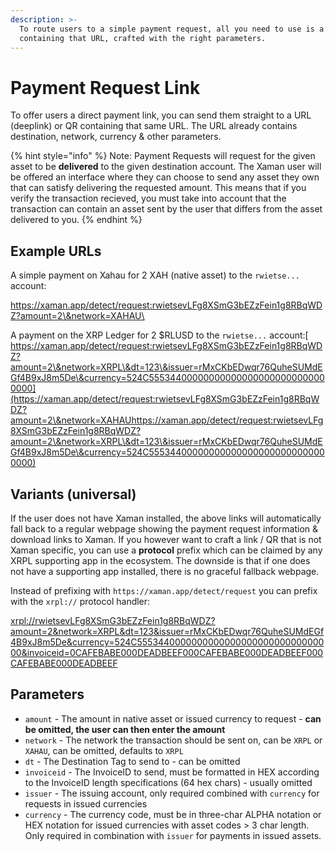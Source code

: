 ```yaml
---
description: >-
  To route users to a simple payment request, all you need to use is a URL / QR
  containing that URL, crafted with the right parameters.
---
```


# Payment Request Link

To offer users a direct payment link, you can send them straight to a URL (deeplink) or QR containing that same URL. The URL already contains destination, network, currency & other parameters.

{% hint style="info" %}
Note: Payment Requests will request for the given asset to be **delivered** to the given destination account. The Xaman user will be offered an interface where they can choose to send any asset they own that can satisfy delivering the requested amount. This means that if you verify the transaction recieved, you must take into account that the transaction can contain an asset sent by the user that differs from the asset delivered to you.
{% endhint %}

## Example URLs

A simple payment on Xahau for 2 XAH (native asset) to the `rwietse...` account:

[https://xaman.app/detect/request:rwietsevLFg8XSmG3bEZzFein1g8RBqWDZ?amount=2\&network=XAHAU\
](https://xaman.app/detect/request:rwietsevLFg8XSmG3bEZzFein1g8RBqWDZ?amount=2\&network=XAHAUhttps://xaman.app/detect/request:rwietsevLFg8XSmG3bEZzFein1g8RBqWDZ?amount=2\&network=XRPL\&dt=123\&issuer=rMxCKbEDwqr76QuheSUMdEGf4B9xJ8m5De\&currency=524C555344000000000000000000000000000000)

A payment on the XRP Ledger for 2 $RLUSD to the `rwietse...` account:[\
https://xaman.app/detect/request:rwietsevLFg8XSmG3bEZzFein1g8RBqWDZ?amount=2\&network=XRPL\&dt=123\&issuer=rMxCKbEDwqr76QuheSUMdEGf4B9xJ8m5De\&currency=524C555344000000000000000000000000000000](https://xaman.app/detect/request:rwietsevLFg8XSmG3bEZzFein1g8RBqWDZ?amount=2\&network=XAHAUhttps://xaman.app/detect/request:rwietsevLFg8XSmG3bEZzFein1g8RBqWDZ?amount=2\&network=XRPL\&dt=123\&issuer=rMxCKbEDwqr76QuheSUMdEGf4B9xJ8m5De\&currency=524C555344000000000000000000000000000000)

## Variants (universal)

If the user does not have Xaman installed, the above links will automatically fall back to a regular webpage showing the payment request information & download links to Xaman. If you however want to craft a link / QR that is not Xaman specific, you can use a **protocol** prefix which can be claimed by any XRPL supporting app in the ecosystem. The downside is that if one does not have a supporting app installed, there is no graceful fallback webpage.

Instead of prefixing with `https://xaman.app/detect/request` you can prefix with the `xrpl://` protocol handler:

[xrpl://rwietsevLFg8XSmG3bEZzFein1g8RBqWDZ?amount=2\&network=XRPL\&dt=123\&issuer=rMxCKbEDwqr76QuheSUMdEGf4B9xJ8m5De\&currency=524C555344000000000000000000000000000000\&invoiceid=0CAFEBABE000DEADBEEF000CAFEBABE000DEADBEEF000CAFEBABE000DEADBEEF](xrpl://rwietsevLFg8XSmG3bEZzFein1g8RBqWDZ?amount=2\&network=XRPL\&dt=123\&issuer=rMxCKbEDwqr76QuheSUMdEGf4B9xJ8m5De\&currency=524C555344000000000000000000000000000000\&invoiceid=0CAFEBABE000DEADBEEF000CAFEBABE000DEADBEEF000CAFEBABE000DEADBEEF)

## Parameters

* `amount` - The amount in native asset or issued currency to request - **can be omitted, the user can then enter the amount**
* `network` - The network the transaction should be sent on, can be `XRPL` or `XAHAU`, can be omitted, defaults to `XRPL`
* `dt` - The Destination Tag to send to - can be omitted
* `invoiceid` - The InvoiceID to send, must be formatted in HEX according to the InvoiceID length specifications (64 hex chars) - usually omitted
* `issuer` - The issuing account, only required combined with `currency` for requests in issued currencies
* `currency` - The currency code, must be in three-char ALPHA notation or HEX notation for issued currencies with asset codes > 3 char length. Only required in combination with `issuer` for payments in issued assets.
